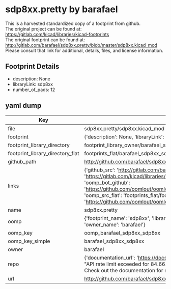 # sdp8xx.pretty by barafael  
This is a harvested standardized copy of a footprint from github.  
The original project can be found at:  
https://gitlab.com/kicad/libraries/kicad-footprints  
The original footprint can be found at:
http://gitlab.com/barafael/sdp8xx.pretty/blob/master/sdp8xx.kicad_mod
Please consult that link for additional, details, files, and license information.  
## Footprint Details
* description: None  
* libraryLink: sdp8xx  
* number_of_pads: 12  
## yaml dump  
| Key | Value |  
| --- | --- |  
| file | sdp8xx.pretty/sdp8xx.kicad_mod |  
| footprint | {'description': None, 'libraryLink': 'sdp8xx', 'number_of_pads': 12} |  
| footprint_library_directory | footprint_library_owner/barafael_sdp8xx.pretty |  
| footprint_library_directory_flat | footprints_flat/barafael_sdp8xx_sdp8xx/working |  
| github_path | http://github.com/barafael/sdp8xx.pretty/blob/master/sdp8xx.kicad_mod |  
| links | {'github_src': 'http://gitlab.com/barafael/sdp8xx.pretty/blob/master/sdp8xx.kicad_mod', 'github_src_repo': 'https://gitlab.com/kicad/libraries/kicad-footprints', 'oomp_bot': 'footprints/barafael_sdp8xx_sdp8xx/working', 'oomp_bot_github': 'https://github.com/oomlout/oomlout_oomp_footprint_bot/tree/main/footprints/barafael_sdp8xx_sdp8xx/working', 'oomp_src_flat': 'footprints_flat/footprints_flat/barafael_sdp8xx_sdp8xx/working', 'oomp_src_flat_github': 'https://github.com/oomlout/oomlout_oomp_footprint_src/tree/main/footprints_flat/barafael_sdp8xx_sdp8xx/working'} |  
| name | sdp8xx.pretty |  
| oomp | {'footprint_name': 'sdp8xx', 'library_name': 'sdp8xx', 'original_filename': 'sdp8xx.pretty/sdp8xx.kicad_mod', 'owner_name': 'barafael'} |  
| oomp_key | oomp_barafael_sdp8xx_sdp8xx |  
| oomp_key_simple | barafael_sdp8xx_sdp8xx |  
| owner | barafael |  
| repo | {'documentation_url': 'https://docs.github.com/rest/overview/resources-in-the-rest-api#rate-limiting', 'message': "API rate limit exceeded for 84.66.173.59. (But here's the good news: Authenticated requests get a higher rate limit. Check out the documentation for more details.)"} |  
| url | http://github.com/barafael/sdp8xx.pretty |  

